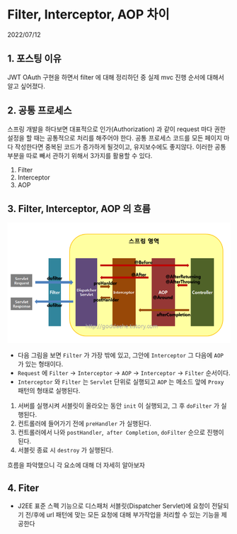 # Filter, Interceptor, AOP 차이
2022/07/12

## 1. 포스팅 이유
JWT OAuth 구현을 하면서 filter 에 대해 정리하던 중 실제 mvc 진행 순서에 대해서 알고 싶어졌다.

## 2. 공통 프로세스
스프링 개발을 하다보면 대표적으로 인가(Authorization) 과 같이 request 마다 권한 설정을 할 때는 공통적으로 처리를 해주어야 한다.
공통 프로세스 코드를 모든 페이지 마다 작성한다면 중복된 코드가 증가하게 될것이고, 유지보수에도 좋지않다.
이러한 공통 부분을 따로 빼서 관하기 위해서 3가지를 활용할 수 있다.

1. Filter
2. Interceptor
3. AOP

## 3. Filter, Interceptor, AOP 의 흐름
![img.png](../images/filterinterceptoraopflow.png)
- 다음 그림을 보면 `Filter` 가 가장 밖에 있고, 그안에 `Interceptor` 그 다음에 `AOP` 가 있는 형태이다.
- `Request` 에 `Filter` -> `Interceptor` -> `AOP` -> `Interceptor` -> `Filter` 순서이다.
- `Interceptor` 와 `Filter` 는 `Servlet` 단위로 실행되고 `AOP` 는 메소드 앞에 `Proxy` 패턴의 형태로 실행된다.
1. 서버를 실행시켜 서블릿이 올라오는 동안 `init` 이 실행되고, 그 후 `doFilter` 가 실행된다.
2. 컨트롤러에 들어가기 전에 `preHandler` 가 실행된다.
3. 컨트롤러에서 나와 `postHandler`,` after Completion`, `doFilter` 순으로 진행이 된다.
4. 서블릿 종료 시 `destroy` 가 실행된다.

흐름을 파악했으니 각 요소에 대해 더 자세히 알아보자

## 4. Fiter
- J2EE 표준 스펙 기능으로 디스패처 서블릿(Dispatcher Servlet)에 요청이 전달되기 전/후에 url 패턴에 맞는 모든 요청에 대해 부가작업을 처리할 수 있는 기능을 제공한다



